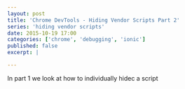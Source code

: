 ```yaml
---
layout: post
title: 'Chrome DevTools - Hiding Vendor Scripts Part 2'
series: 'hiding vendor scripts'
date: 2015-10-19 17:00
categories: ['chrome', 'debugging', 'ionic']
published: false
excerpt: | 

---
```


In part 1 we look at how to individually hidec a script 